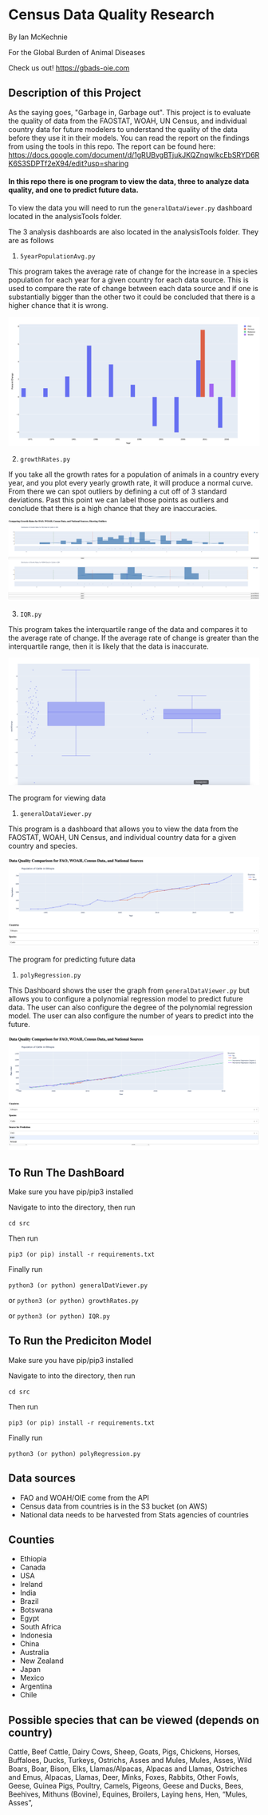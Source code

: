 # Census Data Quality Research
By Ian McKechnie

For the Global Burden of Animal Diseases

Check us out! https://gbads-oie.com

## Description of this Project
As the saying goes, "Garbage in, Garbage out". This project is to evaluate the quality of data from the FAOSTAT, WOAH, UN Census, and individual country data for future modelers to understand the quality of the data before they use it in their models. You can read the report on the findings from using the tools in this repo. The report can be found here: https://docs.google.com/document/d/1gRUBvgBTjukJKQZnqwlkcEbSRYD6RK6S3SDPTf2eX94/edit?usp=sharing

#### In this repo there is one program to view the data, three to analyze data quality, and one to predict future data.

To view the data you will need to run the `generalDataViewer.py` dashboard located in the analysisTools folder.

The 3 analysis dashboards are also located in the analysisTools folder. They are as follows

1. `5yearPopulationAvg.py`

This program takes the average rate of change for the increase in a species population for each year for a given country for each data source. This is used to compare the rate of change between each data source and if one is substantially bigger than the other two it could be concluded that there is a higher chance that it is wrong.

![Alt text](lib/5yearAvgExample.png?raw=true "Example")

2. `growthRates.py`

If you take all the growth rates for a population of animals in a country every year, and you plot every yearly growth rate, it will produce a normal curve. From there we can spot outliers by defining a cut off of 3 standard deviations. Past this point we can label those points as outliers and conclude that there is a high chance that they are inaccuracies.

![Alt text](lib/growthRatesExample.png?raw=true "Example")

3. `IQR.py`

This program takes the interquartile range of the data and compares it to the average rate of change. If the average rate of change is greater than the interquartile range, then it is likely that the data is inaccurate.

![Alt text](lib/iqrExample.png?raw=true "Example")

The program for viewing data

1. `generalDataViewer.py`

This program is a dashboard that allows you to view the data from the FAOSTAT, WOAH, UN Census, and individual country data for a given country and species.

![Alt text](lib/generalDataViewExample.png?raw=true "Example")

The program for predicting future data

1. `polyRegression.py`

This Dashboard shows the user the graph from `generalDataViewer.py` but allows you to configure a polynomial regression model to predict future data. The user can also configure the degree of the polynomial regression model. The user can also configure the number of years to predict into the future.

![Alt text](lib/polyRegressionLineExample.png?raw=true "Example")

## To Run The DashBoard
Make sure you have pip/pip3 installed

Navigate to into the directory, then run

`cd src`

Then run

`pip3 (or pip) install -r requirements.txt`


Finally run

`python3 (or python) generalDatViewer.py`

or
`python3 (or python) growthRates.py`

or
`python3 (or python) IQR.py`

## To Run the Prediciton Model
Make sure you have pip/pip3 installed

Navigate to into the directory, then run

`cd src`

Then run

`pip3 (or pip) install -r requirements.txt`


Finally run

`python3 (or python) polyRegression.py`

## Data sources
- FAO and WOAH/OIE come from the API
- Census data from countries is in the S3 bucket (on AWS)
- National data needs to be harvested from Stats agencies of countries

## Counties
- Ethiopia
- Canada
- USA
- Ireland
- India
- Brazil
- Botswana
- Egypt
- South Africa
- Indonesia
- China
- Australia
- New Zealand
- Japan
- Mexico
- Argentina
- Chile

## Possible species that can be viewed (depends on country)
Cattle,
Beef Cattle,
Dairy Cows,
Sheep,
Goats,
Pigs,
Chickens,
Horses,
Buffaloes,
Ducks,
Turkeys,
Ostrichs,
Asses and Mules,
Mules,
Asses,
Wild Boars,
Boar,
Bison,
Elks,
Llamas/Alpacas,
Alpacas and Llamas,
Ostriches and Emus,
Alpacas,
Llamas,
Deer,
Minks,
Foxes,
Rabbits,
Other Fowls,
Geese,
Guinea Pigs,
Poultry,
Camels,
Pigeons,
Geese and Ducks,
Bees,
Beehives,
Mithuns (Bovine),
Equines,
Broilers,
Laying hens,
Hen,
“Mules, Asses”,